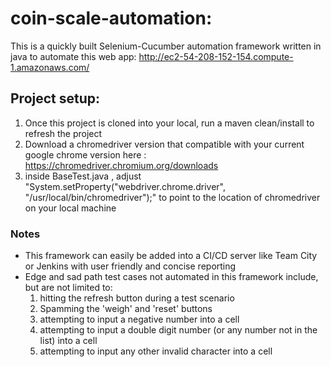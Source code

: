 # coin-scale-automation:
This is a quickly built Selenium-Cucumber automation framework written in java to automate
this web app: http://ec2-54-208-152-154.compute-1.amazonaws.com/

## Project setup:
1. Once this project is cloned into your local, run a maven clean/install to refresh the project
2. Download a chromedriver version that compatible with your current google chrome version here : https://chromedriver.chromium.org/downloads
3. inside BaseTest.java , adjust "System.setProperty("webdriver.chrome.driver", "/usr/local/bin/chromedriver");" to point to
the location of chromedriver on your local machine
   
### Notes

- This framework can easily be added into a CI/CD server like Team City or Jenkins with
user friendly and concise reporting
- Edge and sad path test cases not automated in this framework include, but are not limited to:
  1. hitting the refresh button during a test scenario
    2. Spamming the 'weigh' and 'reset' buttons
    3. attempting to input a negative number into a cell
    4. attempting to input a double digit number (or any number not in the list) into a cell
    5. attempting to input any other invalid character into a cell